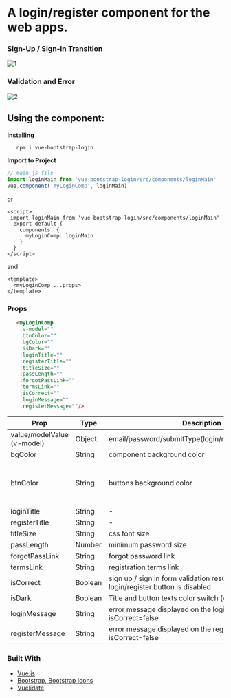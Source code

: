 # A login/register component for the web apps.

### Sign-Up / Sign-In Transition
![1](https://user-images.githubusercontent.com/14932895/162794507-9556211c-3cd6-494c-a322-44e5eb5dc06c.gif)
### Validation and Error
![2](https://user-images.githubusercontent.com/14932895/162794528-254ad16e-fb64-4fdc-8de3-d8f10cfc7445.gif)

## Using the component:

**Installing**

```bash
   npm i vue-bootstrap-login
```

**Import to Project**

```javascript
// main.js file
import loginMain from 'vue-bootstrap-login/src/components/loginMain'
Vue.component('myLoginComp', loginMain)
```
or

```vue
<script>
 import loginMain from 'vue-bootstrap-login/src/components/loginMain'
  export default {
    components: {
      myLoginComp: loginMain
    }
  }
</script>
```
and

```vue
<template>
  <myLoginComp ...props>
</template>
```
### Props
``` html
   <myLoginComp 
    :v-model=""
    :btnColor=""
    :bgColor=""
    :isDark=""
    :loginTitle=""
    :registerTitle=""            
    :titleSize=""
    :passLength=""
    :forgotPassLink=""
    :termsLink=""            
    :isCorrect=""            
    :loginMessage=""
    :registerMessage=""/>
```
| Prop                       | Type    | Description                                                                               | Default                                                                   |
|----------------------------|---------|-------------------------------------------------------------------------------------------|---------------------------------------------------------------------------|
| value/modelValue (v-model) | Object  | email/password/submitType(login/register)/rememberMe                                      | {}                                                                        |
| bgColor                    | String  | component background color                                                                | transparent                                                               |
| btnColor                   | String  | buttons background color                                                                  | linear-gradient(90deg,rgba(6, 154, 231, 1) 0%,rgba(35, 204, 236, 1) 100%) |
| loginTitle                 | String  | -                                                                                         | WELCOME                                                                   |
| registerTitle              | String  | -                                                                                         | JOIN US!                                                                  |
| titleSize                  | String  | css font size                                                                             | 4rem                                                                      |
| passLength                 | Number  | minimum password size                                                                     | 6                                                                         |
| forgotPassLink             | String  | forgot password link                                                                      | #                                                                         |
| termsLink                  | String  | registration terms link                                                                   | #                                                                         |
| isCorrect                  | Boolean | sign up / sign in form validation result, when is false login/register button is disabled | true                                                                      |
| isDark                     | Boolean | Title and button texts color switch (dark/light)                                          | false                                                                     |
| loginMessage               | String  | error message displayed on the login button when isCorrect=false                          | information is incorrect                                                  |
| registerMessage            | String  | error message displayed on the register button when isCorrect=false                       | information is incorrect                                                  |

### Built With

* [Vue.js](https://vuejs.org/)
* [Bootstrap, Bootstrap Icons](https://getbootstrap.com)
* [Vuelidate](https://vuelidate-next.netlify.app/)
